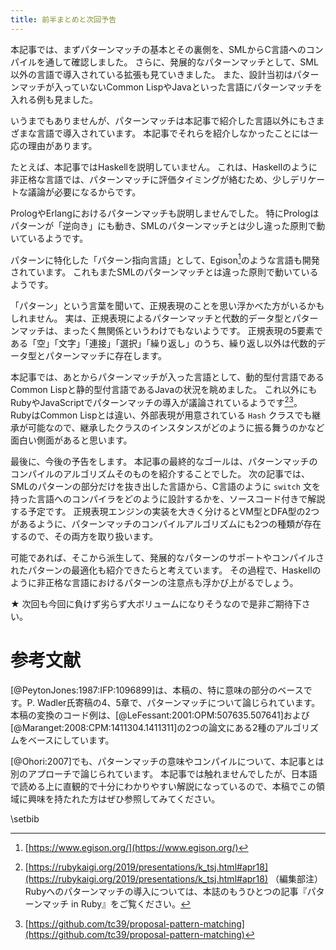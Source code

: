 ```yaml
---
title: 前半まとめと次回予告
---
```


本記事では、まずパターンマッチの基本とその裏側を、SMLからC言語へのコンパイルを通して確認しました。
さらに、発展的なパターンマッチとして、SML以外の言語で導入されている拡張も見ていきました。
また、設計当初はパターンマッチが入っていないCommon LispやJavaといった言語にパターンマッチを入れる例も見ました。

いうまでもありませんが、パターンマッチは本記事で紹介した言語以外にもさまざまな言語で導入されています。
本記事でそれらを紹介しなかったことには一応の理由があります。

たとえば、本記事ではHaskellを説明していません。
これは、Haskellのように非正格な言語では、パターンマッチに評価タイミングが絡むため、少しデリケートな議論が必要になるからです。

PrologやErlangにおけるパターンマッチも説明しませんでした。
特にPrologはパターンが「逆向き」にも動き、SMLのパターンマッチとは少し違った原則で動いているようです。

パターンに特化した「パターン指向言語」として、Egison[^egison]のような言語も開発されています。
これもまたSMLのパターンマッチとは違った原則で動いているようです。

[^egison]: [https://www.egison.org/](https://www.egison.org/)

「パターン」という言葉を聞いて、正規表現のことを思い浮かべた方がいるかもしれません。
実は、正規表現によるパターンマッチと代数的データ型とパターンマッチは、まったく無関係というわけでもないようです。
正規表現の5要素である「空」「文字」「連接」「選択」「繰り返し」のうち、繰り返し以外は代数的データ型とパターンマッチに存在します。

本記事では、あとからパターンマッチが入った言語として、動的型付言語であるCommon Lispと静的型付言語であるJavaの状況を眺めました。
これ以外にもRubyやJavaScriptでパターンマッチの導入が議論されているようです[^pattern-ruby][^pattern-js]。
RubyはCommon Lispとは違い、外部表現が用意されている `Hash` クラスでも継承が可能なので、継承したクラスのインスタンスがどのように振る舞うのかなど面白い側面があると思います。

[^pattern-ruby]: [https://rubykaigi.org/2019/presentations/k_tsj.html#apr18](https://rubykaigi.org/2019/presentations/k_tsj.html#apr18) （編集部注）Rubyへのパターンマッチの導入については、本誌のもうひとつの記事『パターンマッチ in Ruby』をご覧ください。
[^pattern-js]: [https://github.com/tc39/proposal-pattern-matching](https://github.com/tc39/proposal-pattern-matching)

最後に、今後の予告をします。
本記事の最終的なゴールは、パターンマッチのコンパイルのアルゴリズムそのものを紹介することでした。
次の記事では、SMLのパターンの部分だけを抜き出した言語から、C言語のように `switch` 文を持った言語へのコンパイラをどのように設計するかを、ソースコード付きで解説する予定です。
正規表現エンジンの実装を大きく分けるとVM型とDFA型の2つがあるように、パターンマッチのコンパイルアルゴリズムにも2つの種類が存在するので、その両方を取り扱います。

可能であれば、そこから派生して、発展的なパターンのサポートやコンパイルされたパターンの最適化も紹介できたらと考えています。
その過程で、Haskellのように非正格な言語におけるパターンの注意点も浮かび上がるでしょう。

★ 次回も今回に負けず劣らず大ボリュームになりそうなので是非ご期待下さい。

# 参考文献

[@PeytonJones:1987:IFP:1096899]は、本稿の、特に意味の部分のベースです。P. Wadler氏寄稿の4、5章で、パターンマッチについて論じられています。
本稿の変換のコード例は、[@LeFessant:2001:OPM:507635.507641]および[@Maranget:2008:CPM:1411304.1411311]の2つの論文にある2種のアルゴリズムをベースにしています。

[@Ohori:2007]でも、パターンマッチの意味やコンパイルについて、本記事とは別のアプローチで論じられています。
本記事では触れませんでしたが、日本語で読める上に直観的で十分にわかりやすい解説になっているので、本稿でこの領域に興味を持たれた方はぜひ参照してみてください。

\setbib

